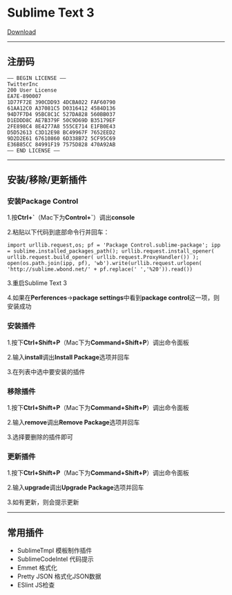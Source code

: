 # Sublime Text 3

[Download](http://www.sublimetext.com/)

***

## 注册码

```
—– BEGIN LICENSE —–
TwitterInc
200 User License
EA7E-890007
1D77F72E 390CDD93 4DCBA022 FAF60790
61AA12C0 A37081C5 D0316412 4584D136
94D7F7D4 95BC8C1C 527DA828 560BB037
D1EDDD8C AE7B379F 50C9D69D B35179EF
2FE898C4 8E4277A8 555CE714 E1FB0E43
D5D52613 C3D12E98 BC49967F 7652EED2
9D2D2E61 67610860 6D338B72 5CF95C69
E36B85CC 84991F19 7575D828 470A92AB
—— END LICENSE ——
```
***

## 安装/移除/更新插件

### 安装Package Control

1.按**Ctrl+\`**（Mac下为**Control+\`**）调出**console**

2.粘贴以下代码到底部命令行并回车：

```
import urllib.request,os; pf = 'Package Control.sublime-package'; ipp = sublime.installed_packages_path(); urllib.request.install_opener( urllib.request.build_opener( urllib.request.ProxyHandler()) ); open(os.path.join(ipp, pf), 'wb').write(urllib.request.urlopen( 'http://sublime.wbond.net/' + pf.replace(' ','%20')).read())
```
3.重启Sublime Text 3

4.如果在**Perferences**->**package settings**中看到**package control**这一项，则安装成功

### 安装插件

1.按下**Ctrl+Shift+P**（Mac下为**Command+Shift+P**）调出命令面板

2.输入**install**调出**Install Package**选项并回车

3.在列表中选中要安装的插件

### 移除插件

1.按下**Ctrl+Shift+P**（Mac下为**Command+Shift+P**）调出命令面板

2.输入**remove**调出**Remove Package**选项并回车

3.选择要删除的插件即可



### 更新插件

1.按下**Ctrl+Shift+P**（Mac下为**Command+Shift+P**）调出命令面板

2.输入**upgrade**调出**Upgrade Package**选项并回车

3.如有更新，则会提示更新

***

## 常用插件

* SublimeTmpl 模板制作插件
* SublimeCodeIntel 代码提示
* Emmet 格式化
* Pretty JSON 格式化JSON数据
* ESlint JS检查




